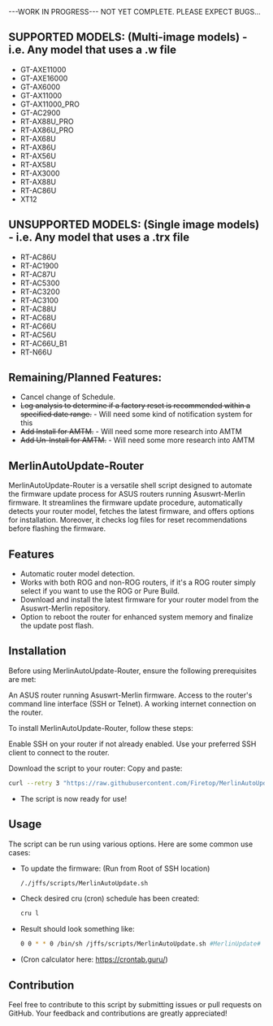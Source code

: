 ---WORK IN PROGRESS--- 
NOT YET COMPLETE. PLEASE EXPECT BUGS...

## SUPPORTED MODELS: (Multi-image models) - i.e. Any model that uses a .w file

 - GT-AXE11000
 - GT-AXE16000
 - GT-AX6000
 - GT-AX11000
 - GT-AX11000_PRO
 - GT-AC2900
 - RT-AX88U_PRO
 - RT-AX86U_PRO
 - RT-AX68U
 - RT-AX86U
 - RT-AX56U
 - RT-AX58U
 - RT-AX3000
 - RT-AX88U
 - RT-AC86U
 - XT12
 
## UNSUPPORTED MODELS: (Single image models) - i.e. Any model that uses a .trx file

 - RT-AC86U
 - RT-AC1900
 - RT-AC87U
 - RT-AC5300
 - RT-AC3200
 - RT-AC3100
 - RT-AC88U
 - RT-AC68U
 - RT-AC66U
 - RT-AC56U
 - RT-AC66U_B1
 - RT-N66U

## Remaining/Planned Features:
- Cancel change of Schedule.
- ~~Log analysis to determine if a factory reset is recommended within a specified date range.~~ - Will need some kind of notification system for this
- ~~Add Install for AMTM.~~ - Will need some more research into AMTM
- ~~Add Un-Install for AMTM.~~ - Will need some more research into AMTM
  

## MerlinAutoUpdate-Router

MerlinAutoUpdate-Router is a versatile shell script designed to automate the firmware update process for ASUS routers running Asuswrt-Merlin firmware. 
It streamlines the firmware update procedure, automatically detects your router model, fetches the latest firmware, and offers options for installation. Moreover, it checks log files for reset recommendations before flashing the firmware.

## Features

- Automatic router model detection.
- Works with both ROG and non-ROG routers, if it's a ROG router simply select if you want to use the ROG or Pure Build.
- Download and install the latest firmware for your router model from the Asuswrt-Merlin repository.
- Option to reboot the router for enhanced system memory and finalize the update post flash.

## Installation
Before using MerlinAutoUpdate-Router, ensure the following prerequisites are met:

An ASUS router running Asuswrt-Merlin firmware.
Access to the router's command line interface (SSH or Telnet).
A working internet connection on the router.

To install MerlinAutoUpdate-Router, follow these steps:

Enable SSH on your router if not already enabled.
Use your preferred SSH client to connect to the router.

Download the script to your router:
Copy and paste:
```bash
curl --retry 3 "https://raw.githubusercontent.com/Firetop/MerlinAutoUpdate-Router/master/MerlinAutoUpdate.sh" -o "/jffs/scripts/MerlinAutoUpdate.sh" && chmod +x "/jffs/scripts/MerlinAutoUpdate.sh"
```
- The script is now ready for use!
  
## Usage

The script can be run using various options. Here are some common use cases:

- To update the firmware: (Run from Root of SSH location)
  ```bash
  /./jffs/scripts/MerlinAutoUpdate.sh

- Check desired cru (cron) schedule has been created:
  ```bash
  cru l

- Result should look something like: 
  ```bash
  0 0 * * 0 /bin/sh /jffs/scripts/MerlinAutoUpdate.sh #MerlinUpdate#

- (Cron calculator here: https://crontab.guru/)
## Contribution
Feel free to contribute to this script by submitting issues or pull requests on GitHub. Your feedback and contributions are greatly appreciated!

